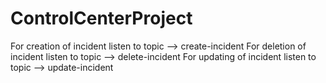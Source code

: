 # ControlCenterProject

For creation of incident listen to topic --> create-incident
For deletion of incident listen to topic --> delete-incident
For updating of incident listen to topic --> update-incident


